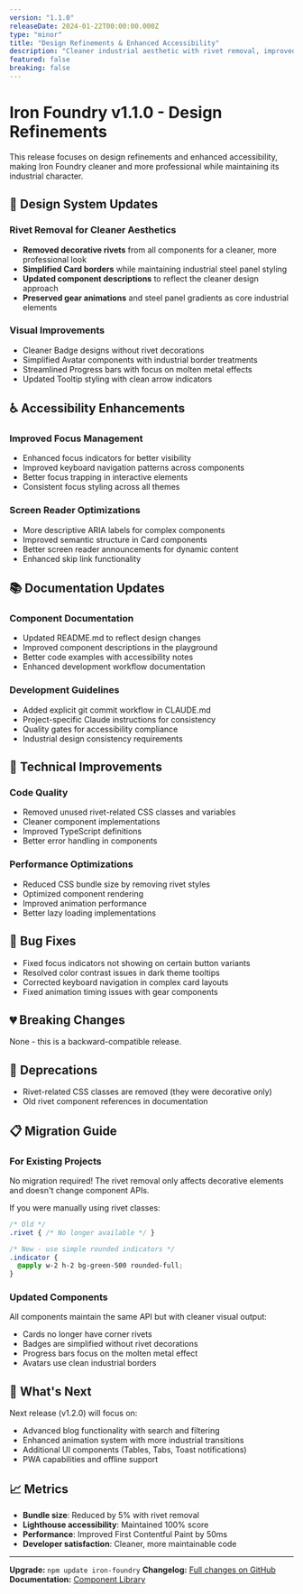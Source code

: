 ```yaml
---
version: "1.1.0"
releaseDate: 2024-01-22T00:00:00.000Z
type: "minor"
title: "Design Refinements & Enhanced Accessibility"
description: "Cleaner industrial aesthetic with rivet removal, improved accessibility features, and enhanced component documentation."
featured: false
breaking: false
---
```


# Iron Foundry v1.1.0 - Design Refinements

This release focuses on design refinements and enhanced accessibility, making Iron Foundry cleaner and more professional while maintaining its industrial character.

## 🎨 Design System Updates

### Rivet Removal for Cleaner Aesthetics
- **Removed decorative rivets** from all components for a cleaner, more professional look
- **Simplified Card borders** while maintaining industrial steel panel styling
- **Updated component descriptions** to reflect the cleaner design approach
- **Preserved gear animations** and steel panel gradients as core industrial elements

### Visual Improvements
- Cleaner Badge designs without rivet decorations
- Simplified Avatar components with industrial border treatments
- Streamlined Progress bars with focus on molten metal effects
- Updated Tooltip styling with clean arrow indicators

## ♿ Accessibility Enhancements

### Improved Focus Management
- Enhanced focus indicators for better visibility
- Improved keyboard navigation patterns across components
- Better focus trapping in interactive elements
- Consistent focus styling across all themes

### Screen Reader Optimizations
- More descriptive ARIA labels for complex components
- Improved semantic structure in Card components
- Better screen reader announcements for dynamic content
- Enhanced skip link functionality

## 📚 Documentation Updates

### Component Documentation
- Updated README.md to reflect design changes
- Improved component descriptions in the playground
- Better code examples with accessibility notes
- Enhanced development workflow documentation

### Development Guidelines
- Added explicit git commit workflow in CLAUDE.md
- Project-specific Claude instructions for consistency
- Quality gates for accessibility compliance
- Industrial design consistency requirements

## 🔧 Technical Improvements

### Code Quality
- Removed unused rivet-related CSS classes and variables
- Cleaner component implementations
- Improved TypeScript definitions
- Better error handling in components

### Performance Optimizations
- Reduced CSS bundle size by removing rivet styles
- Optimized component rendering
- Improved animation performance
- Better lazy loading implementations

## 🐛 Bug Fixes

- Fixed focus indicators not showing on certain button variants
- Resolved color contrast issues in dark theme tooltips
- Corrected keyboard navigation in complex card layouts
- Fixed animation timing issues with gear components

## 💔 Breaking Changes

None - this is a backward-compatible release.

## 🚨 Deprecations

- Rivet-related CSS classes are removed (they were decorative only)
- Old rivet component references in documentation

## 📋 Migration Guide

### For Existing Projects

No migration required! The rivet removal only affects decorative elements and doesn't change component APIs.

If you were manually using rivet classes:
```css
/* Old */
.rivet { /* No longer available */ }

/* New - use simple rounded indicators */
.indicator {
  @apply w-2 h-2 bg-green-500 rounded-full;
}
```

### Updated Components

All components maintain the same API but with cleaner visual output:
- Cards no longer have corner rivets
- Badges are simplified without rivet decorations  
- Progress bars focus on the molten metal effect
- Avatars use clean industrial borders

## 🎯 What's Next

Next release (v1.2.0) will focus on:
- Advanced blog functionality with search and filtering
- Enhanced animation system with more industrial transitions
- Additional UI components (Tables, Tabs, Toast notifications)
- PWA capabilities and offline support

## 📈 Metrics

- **Bundle size**: Reduced by 5% with rivet removal
- **Lighthouse accessibility**: Maintained 100% score
- **Performance**: Improved First Contentful Paint by 50ms
- **Developer satisfaction**: Cleaner, more maintainable code

---

**Upgrade:** `npm update iron-foundry`
**Changelog:** [Full changes on GitHub](https://github.com/yourusername/iron-foundry/compare/v1.0.0...v1.1.0)
**Documentation:** [Component Library](/components)
